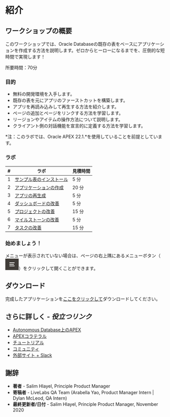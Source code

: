 
# 紹介

## ワークショップの概要
このワークショップでは、Oracle Databaseの既存の表をベースにアプリケーションを作成する方法を説明します。ゼロからヒーローになるまでを、圧倒的な短時間で実現します！

所要時間：70分

### 目的

* 無料の開発環境を入手します。
* 既存の表を元にアプリのファーストカットを構築します。
* アプリを再読み込みして再生する方法を紹介します。
* ページの追加とページをリンクする方法を学習します。
* リージョンやアイテムの操作方法について説明します。
* クライアント側の対話機能を宣言的に定義する方法を学習します。

*注：このラボでは、Oracle APEX 22.1.*を使用していることを前提としています。

### ラボ

| # | ラボ | 見積時間 |
| --- | --- | --- |
| 1 | [サンプル表のインストール](?lab=lab-1-installing-sample-tables) | 5 分 |
| 2 | [アプリケーションの作成](?lab=lab-2-creating-application) | 20 分 |
| 3 | [アプリの再生成](?lab=lab-3-regenerating-app) | 5 分 |
| 4 | [ダッシュボードの改善](?lab=lab-4-improving-dashboard) | 5 分 |
| 5 | [プロジェクトの改善](?lab=lab-5-improving-projects) | 15 分 |
| 6 | [マイルストーンの改善](?lab=lab-6-improving-milestones) | 5 分 |
| 7 | [タスクの改善](?lab=lab-7-improving-tasks) | 15 分 |


### **始めましょう！**

メニューが表示されていない場合は、ページの右上隅にあるメニューボタン（![メニューアイコン](./images/menu-button.png)）をクリックして開くことができます。

## ダウンロード

完成したアプリケーションを[ここをクリックして](files/existingtables-app.sql)ダウンロードしてください。

## さらに詳しく - *役立つリンク*

- [Autonomous Database上のAPEX](https://apex.oracle.com/autonomous)
- [APEXコラテラル](https://apex.oracle.com)
- [チュートリアル](https://apex.oracle.com/en/learn/tutorials)
- [コミュニティ](https://apex.oracle.com/community)
- [外部サイト + Slack](http://apex.world)

## **謝辞**

  - **著者** - Salim Hlayel, Principle Product Manager
  - **寄稿者** - LiveLabs QA Team (Arabella Yao, Product Manager Intern | Dylan McLeod, QA Intern)
  - **最終更新者/日付** - Salim Hlayel, Principle Product Manager, November 2020

